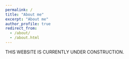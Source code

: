```yaml
---
permalink: /
title: "About me"
excerpt: "About me"
author_profile: true
redirect_from: 
  - /about/
  - /about.html
---
```


THIS WEBSITE IS CURRENTLY UNDER CONSTRUCTION.
